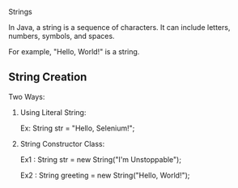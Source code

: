 Strings

In Java, a string is a sequence of characters. It can include letters, numbers, symbols, and spaces. 

For example, "Hello, World!" is a string.

##  String Creation

Two Ways:

1) Using Literal String:

   Ex: String str = "Hello, Selenium!";

2) String Constructor Class:

   Ex1 : String str = new String("I'm Unstoppable");

   Ex2 : String greeting = new String("Hello, World!");




